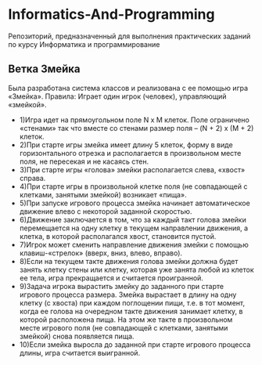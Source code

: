 # Informatics-And-Programming
Репозиторий, предназначенный для выполнения практических заданий по курсу Информатика и программирование


## Ветка Змейка
Была разработана система классов и реализована с ее помощью игра «Змейка».
Правила:
 Играет один игрок (человек), управляющий «змейкой».
* 1)Игра идет на прямоугольном поле N x M клеток. Поле ограничено «стенами» так что
вместе со стенами размер поля – (N + 2) x (M + 2) клеток.
* 2)При старте игры змейка имеет длину 5 клеток, форму в виде горизонтального отрезка и
располагается в произвольном месте поля, не пересекая и не касаясь стен.
* 3)При старте игры «голова» змейки располагается слева, «хвост» справа.
* 4)При старте игры в произвольной клетке поля (не совпадающей с клетками, занятыми
змейкой) возникает «пища».
* 5)При запуске игрового процесса змейка начинает автоматическое движение влево с некоторой заданной скоростью.
* 6)Движение заключается в том, что за каждый такт голова змейки перемещается на одну
клетку в текущем направлении движения, а клетка, в которой располагался хвост,
становится пустой.
* 7)Игрок может сменить направление движения змейки с помощью клавиш-«стрелок»
(вверх, вниз, влево, вправо).
* 8)Если на текущем такте движения голова змейки должна будет занять клетку стены или
клетку, которая уже занята любой из клеток ее тела, игра прекращается и считается
проигранной.
* 9)Задача игрока вырастить змейку до заданного при старте игрового процесса размера.
Змейка вырастает в длину на одну клетку (с хвоста) при каждом поглощении пищи, т.е. в
тот момент, когда ее голова на очередном такте движения занимает клетку, в которой
расположена пища. На этом же такте в произвольном месте игрового поля (не
совпадающей с клетками, занятыми змейкой) снова появляется пища.
* 10)Если змейка выросла до заданной при старте игрового процесса длины, игра считается
выигранной.
